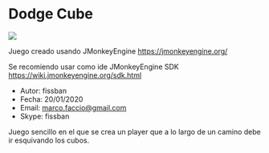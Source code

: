 # Dodge Cube

<img src="https://a.fsdn.com/con/app/proj/dodgecubes/screenshots/image_2020_01_25T08_34_41_377Z.png/max/max/1">

Juego creado usando JMonkeyEngine
https://jmonkeyengine.org/

Se recomiendo usar como ide JMonkeyEngine SDK
https://wiki.jmonkeyengine.org/sdk.html

- Autor: fissban
- Fecha: 20/01/2020
- Email: marco.faccio@gmail.com
- Skype: fissban

Juego sencillo en el que se crea un player que a lo largo de un camino debe ir esquivando los cubos.
